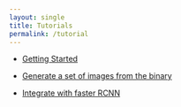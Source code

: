 ```yaml
---
layout: single
title: Tutorials
permalink: /tutorial
---
```

- [Getting Started](/getting_started.html)

<!-- Next step -->
- [Generate a set of images from the binary](/ipynb_generate_images.html)

- [Integrate with faster RCNN]()

